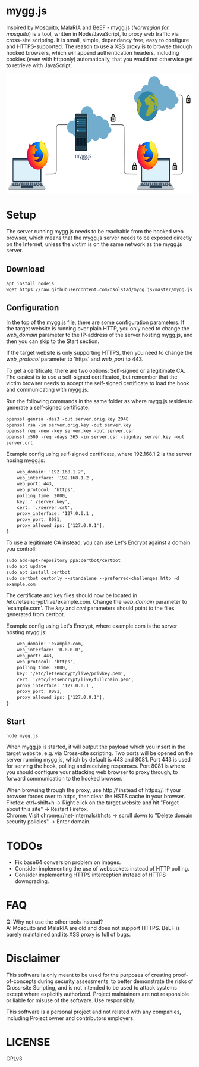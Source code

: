 # mygg.js
Inspired by Mosquito, MalaRIA and BeEF - mygg.js (*Norwegian for mosquito*) is a tool, written in Node/JavaScript, to proxy web traffic via cross-site scripting. It is small, simple, dependancy free, easy to configure and HTTPS-supported. The reason to use a XSS proxy is to browse through hooked browsers, which will append authentication headers, including cookies (even with httponly) automatically, that you would not otherwise get to retrieve with JavaScript.

<img src="https://github.com/dsolstad/mygg.js/blob/master/diagram.png" alt="drawing" width="698" height="320"/>

# Setup

The server running mygg.js needs to be reachable from the hooked web browser, which means that the mygg.js server needs to be exposed directly on the Internet, unless the victim is on the same network as the mygg.js server.

## Download
```
apt install nodejs
wget https://raw.githubusercontent.com/dsolstad/mygg.js/master/mygg.js
```

## Configuration
In the top of the mygg.js file, there are some configuration parameters. If the target website is running over plain HTTP, you only need to change the *web_domain* parameter to the IP-address of the server hosting mygg.js, and then you can skip to the Start section.
  
If the target website is only supporting HTTPS, then you need to change the *web_protocol* parameter to 'https' and *web_port* to 443.
  
To get a certificate, there are two options: Self-signed or a legitimate CA. The easiest is to use a self-signed certificated, but remember that the victim browser needs to accept the self-signed certificate to load the hook and communicating with mygg.js.

Run the following commands in the same folder as where mygg.js resides to generate a self-signed certificate:
```
openssl genrsa -des3 -out server.orig.key 2048
openssl rsa -in server.orig.key -out server.key
openssl req -new -key server.key -out server.csr
openssl x509 -req -days 365 -in server.csr -signkey server.key -out server.crt 
```

Example config using self-signed certificate, where 192.168.1.2 is the server hosing mygg.js:
```const config = {
    web_domain: '192.168.1.2',           
    web_interface: '192.168.1.2',
    web_port: 443,
    web_protocol: 'https',
    polling_time: 2000,
    key: './server.key',
    cert: './server.crt',
    proxy_interface: '127.0.0.1',
    proxy_port: 8081,
    proxy_allowed_ips: ['127.0.0.1'],
}
```

To use a legitimate CA instead, you can use Let's Encrypt against a domain you controll:
```
sudo add-apt-repository ppa:certbot/certbot
sudo apt update
sudo apt install certbot
sudo certbot certonly --standalone --preferred-challenges http -d example.com
```
The certificate and key files should now be located in /etc/letsencrypt/live/example.com. Change the *web_domain* parameter to 'example.com'. The *key* and *cert* parameters should point to the files generated from certbot.

Example config using Let's Encrypt, where example.com is the server hosting mygg.js:
```const config = {
    web_domain: 'example.com,           
    web_interface: '0.0.0.0',
    web_port: 443,
    web_protocol: 'https',
    polling_time: 2000,
    key: '/etc/letsencrypt/live/privkey.pem',
    cert: '/etc/letsencrypt/live/fullchain.pem',
    proxy_interface: '127.0.0.1',
    proxy_port: 8081,
    proxy_allowed_ips: ['127.0.0.1'],
}
```
  
## Start
```
node mygg.js
```
When mygg.js is started, it will output the payload which you insert in the target website, e.g. via Cross-site scripting.
Two ports will be opened on the server running mygg.js, which by default is 443 and 8081. Port 443 is used for serving the hook, polling and receiving responses. Port 8081 is where you should configure your attacking web browser to proxy through, to forward communication to the hooked browser.
  
When browsing through the proxy, use http:// instead of https://. If your browser forces over to https, then clear the HSTS cache in your browser.  
Firefox: ctrl+shift+h -> Right click on the target website and hit "Forget about this site" -> Restart Firefox.  
Chrome: Visit chrome://net-internals/#hsts -> scroll down to "Delete domain security policies" -> Enter domain.

# TODOs

* Fix base64 conversion problem on images.
* Consider implementing the use of websockets instead of HTTP polling.
* Consider implementing HTTPS interception instead of HTTPS downgrading.

# FAQ
Q: Why not use the other tools instead?  
A: Mosquito and MalaRIA are old and does not support HTTPS. BeEF is barely maintained and its XSS proxy is full of bugs. 

# Disclaimer 
This software is only meant to be used for the purposes of creating proof-of-concepts during security assessments, to better demonstrate the risks of Cross-site Scripting, and is not intended to be used to attack systems except where explicitly authorized. Project maintainers are not responsible or liable for misuse of the software. Use responsibly.
  
This software is a personal project and not related with any companies, including Project owner and contributors employers.

# LICENSE
  
GPLv3
